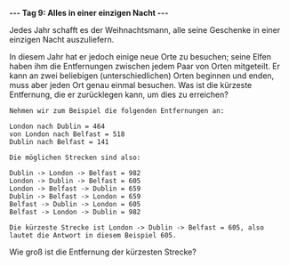**--- Tag 9: Alles in einer einzigen Nacht ---**

Jedes Jahr schafft es der Weihnachtsmann, alle seine Geschenke in einer einzigen Nacht auszuliefern.

In diesem Jahr hat er jedoch einige neue Orte zu besuchen; seine Elfen haben ihm die Entfernungen zwischen jedem Paar
von Orten mitgeteilt. Er kann an zwei beliebigen (unterschiedlichen) Orten beginnen und enden, muss aber jeden Ort genau
einmal besuchen. Was ist die kürzeste Entfernung, die er zurücklegen kann, um dies zu erreichen?

```
Nehmen wir zum Beispiel die folgenden Entfernungen an:

London nach Dublin = 464
von London nach Belfast = 518
Dublin nach Belfast = 141

Die möglichen Strecken sind also:

Dublin -> London -> Belfast = 982
London -> Dublin -> Belfast = 605
London -> Belfast -> Dublin = 659
Dublin -> Belfast -> London = 659
Belfast -> Dublin -> London = 605
Belfast -> London -> Dublin = 982

Die kürzeste Strecke ist London -> Dublin -> Belfast = 605, also lautet die Antwort in diesem Beispiel 605.
```

Wie groß ist die Entfernung der kürzesten Strecke?

